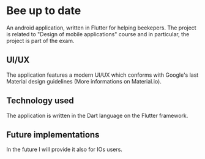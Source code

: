 # Bee up to date
An android application, written in Flutter for helping beekepers. The project is related to "Design of mobile applications" course and in particular,
the project is part of the exam.

## UI/UX
The application features a modern UI/UX which conforms with Google's last Material design guidelines (More informations on Material.io).

## Technology used
The application is written in the Dart language on the Flutter framework.

## Future implementations
In the future I will provide it also for IOs users.
